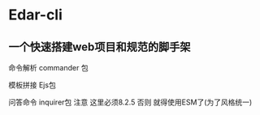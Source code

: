 # Edar-cli

## 一个快速搭建web项目和规范的脚手架


命令解析 commander 包

模板拼接 Ejs包

问答命令 inquirer包 注意 这里必须8.2.5 否则 就得使用ESM了(为了风格统一)
